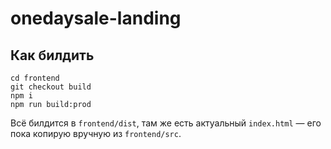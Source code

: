 # onedaysale-landing

## Как билдить

```
cd frontend
git checkout build
npm i
npm run build:prod
```

Всё билдится в `frontend/dist`, там же есть актуальный `index.html` — его пока копирую вручную из `frontend/src`.
